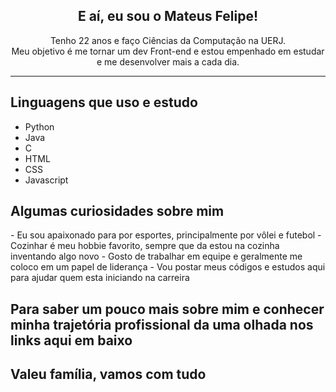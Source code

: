 <h2 align="center">
  E aí, eu sou o Mateus Felipe!
</h2>

<p align="center">
  Tenho 22 anos e faço Ciências da Computação na UERJ. <br>
  Meu objetivo é me tornar um dev Front-end e estou empenhado em estudar e me desenvolver mais a cada dia.
</p>

<hr>

<h2>
  Linguagens que uso e estudo
</h2>

- Python
- Java 
- C
- HTML
- CSS
- Javascript

<h2>
  Algumas curiosidades sobre mim
</h2>
- Eu sou apaixonado para por esportes, principalmente por vôlei e futebol
- Cozinhar é meu hobbie favorito, sempre que da estou na cozinha inventando algo novo
- Gosto de trabalhar em equipe e geralmente me coloco em um papel de liderança
- Vou postar meus códigos e estudos aqui para ajudar quem esta iniciando na carreira

<h2>
  Para saber um pouco mais sobre mim e conhecer minha trajetória profissional da uma olhada nos links aqui em baixo
</h2>

<h2>
  Valeu família, vamos com tudo
</h2>
